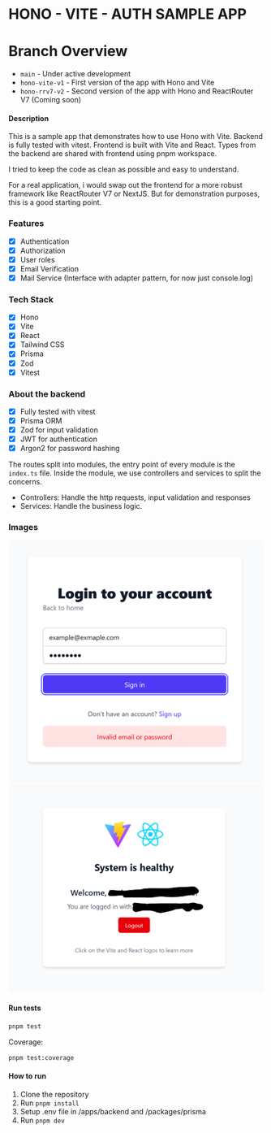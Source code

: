 # HONO - VITE - AUTH SAMPLE APP

# Branch Overview

- `main` - Under active development
- `hono-vite-v1` - First version of the app with Hono and Vite
- `hono-rrv7-v2` - Second version of the app with Hono and ReactRouter V7 (Coming soon)

#### Description

This is a sample app that demonstrates how to use Hono with Vite.
Backend is fully tested with vitest.
Frontend is built with Vite and React.
Types from the backend are shared with frontend using pnpm workspace.

I tried to keep the code as clean as possible and easy to understand.

For a real application, i would swap out the frontend for a more robust framework like ReactRouter V7 or NextJS. But for demonstration purposes, this is a good starting point.

### Features

- [x] Authentication
- [x] Authorization
- [x] User roles
- [x] Email Verification
- [x] Mail Service (Interface with adapter pattern, for now just console.log)

### Tech Stack

- [x] Hono
- [x] Vite
- [x] React
- [x] Tailwind CSS
- [x] Prisma
- [x] Zod
- [x] Vitest

### About the backend

- [x] Fully tested with vitest
- [x] Prisma ORM
- [x] Zod for input validation
- [x] JWT for authentication
- [x] Argon2 for password hashing

The routes split into modules, the entry point of every module is the `index.ts` file.
Inside the module, we use controllers and services to split the concerns.

- Controllers: Handle the http requests, input validation and responses
- Services: Handle the business logic.

### Images

![Login](./user-login.png)
![Signup](./user-dashboard.png)

#### Run tests

```bash
pnpm test
```

Coverage:

```bash
pnpm test:coverage
```

#### How to run

1. Clone the repository
2. Run `pnpm install`
3. Setup .env file in /apps/backend and /packages/prisma
4. Run `pnpm dev`
